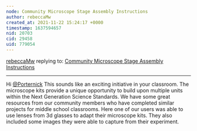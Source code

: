 ```yaml
---
node: Community Microscope Stage Assembly Instructions
author: rebeccaMw
created_at: 2021-11-22 15:24:17 +0000
timestamp: 1637594657
nid: 20703
cid: 29458
uid: 779054
---
```




[rebeccaMw](../profile/rebeccaMw) replying to: [Community Microscope Stage Assembly Instructions](../notes/mimiss/09-05-2019/community-microscope-stage-assembly-instructions)

----
Hi [@Porternick](/profile/Porternick) 
 This sounds like an exciting initiative in your classroom. The microscope kits provide a unique opportunity to build upon multiple units within the Next Generation Science Standards. We have some great resources from our community members who have completed similar projects for middle school classrooms. Here [](https://publiclab.org/notes/warren/01-14-2019/experiment-with-polarizing-filters-to-view-crystalline-dust) one of our users was able to use lenses from 3d glasses to adapt their microscope kits. They also included some images they were able to capture from their experiment. []()